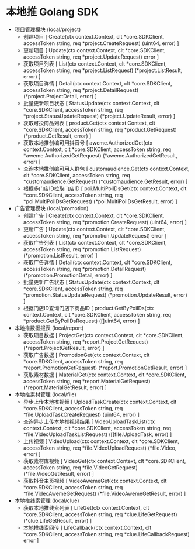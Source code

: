 # 本地推 Golang SDK

- 项目管理模块 (local/project)
  - 创建项目 [ Create(ctx context.Context, clt *core.SDKClient, accessToken string, req *project.CreateRequest) (uint64, error) ]
  - 更新项目 [ Update(ctx context.Context, clt *core.SDKClient, accessToken string, req *project.UpdateRequest) error ]
  - 获取项目列表 [ List(ctx context.Context, clt *core.SDKClient, accessToken string, req *project.ListRequest) (*project.ListResult, error) ]
  - 获取项目详情 [ Detail(ctx context.Context, clt *core.SDKClient, accessToken string, req *project.DetailRequest) (*project.ProjectDetail, error) ]
  - 批量更新项目状态 [ StatusUpdate(ctx context.Context, clt *core.SDKClient, accessToken string, req *project.StatusUpdateRequest) (*project.UpdateResult, error) ]
  - 获取可投商品列表 [ product.Get(ctx context.Context, clt *core.SDKClient, accessToken string, req *product.GetRequest) (*product.GetResult, error) ]
  - 获取本地推创编可用抖音号 [ aweme.AuthorizedGet(ctx context.Context, clt *core.SDKClient, accessToken string, req *aweme.AuthorizedGetRequest) (*aweme.AuthorizedGetResult, error) ]
  - 查询本地推创编可用人群包 [ customaudience.Get(ctx context.Context, clt *core.SDKClient, accessToken string, req *customaudience.GetRequest) (*customaudience.GetResult, error) ]
  - 根据多门店ID拉取门店ID [ poi.MultiPoiIDsGet(ctx context.Context, clt *core.SDKClient, accessToken string, req *poi.MultiPoiIDsGetRequest) (*poi.MultiPoiIDsGetResult, error) ]
- 广告管理模块 (local/promotion)
  - 创建广告 [ Create(ctx context.Context, clt *core.SDKClient, accessToken string, req *promotion.CreateRequest) (uint64, error) ]
  - 更新广告 [ Update(ctx context.Context, clt *core.SDKClient, accessToken string, req *promotion.UpdateRequest) error ]
  - 获取广告列表 [ List(ctx context.Context, clt *core.SDKClient, accessToken string, req *promotion.ListRequest) (*promotion.ListResult, error) ]
  - 获取广告详情 [ Detail(ctx context.Context, clt *core.SDKClient, accessToken string, req *promotion.DetailRequest) (*promotion.PromotionDetail, error) ]
  - 批量更新广告状态 [ StatusUpdate(ctx context.Context, clt *core.SDKClient, accessToken string, req *promotion.StatusUpdateRequest) (*promotion.UpdateResult, error) ]
  - 根据门店ID查询门店下商品ID [ product.GetByPoiIDs(ctx context.Context, clt *core.SDKClient, accessToken string, req *product.GetByPoiIDsRequest) ([]uint64, error) ]
- 本地推数据报表 (local/report)
  - 获取项目数据 [ ProjectGet(ctx context.Context, clt *core.SDKClient, accessToken string, req *report.ProjectGetRequest) (*report.ProjectGetResult, error) ]
  - 获取广告数据 [ PromotionGet(ctx context.Context, clt *core.SDKClient, accessToken string, req *report.PromotionGetRequest) (*report.PromotionGetResult, error) ]
  - 获取素材数据 [ MaterialGet(ctx context.Context, clt *core.SDKClient, accessToken string, req *report.MaterialGetRequest) (*report.MaterialGetResult, error) ]
- 本地推素材管理 (local/file)
  - 异步上传本地推视频 [ UploadTaskCreate(ctx context.Context, clt *core.SDKClient, accessToken string, req *file.UploadTaskCreateRequest) (uint64, error) ]
  - 查询异步上传本地推视频结果 [ VideoUploadTaskList(ctx context.Context, clt *core.SDKClient, accessToken string, req *file.VideoUploadTaskListRequest) ([]file.UploadTask, error) ]
  - 上传视频 [ VideoUpload(ctx context.Context, clt *core.SDKClient, accessToken string, req *file.VideoUploadRequest) (*file.Video, error) ]
  - 获取素材库视频 [ VideoGet(ctx context.Context, clt *core.SDKClient, accessToken string, req *file.VideoGetRequest) (*file.VideoGetResult, error) ]
  - 获取抖音主页视频 [ VideoAwemeGet(ctx context.Context, clt *core.SDKClient, accessToken string, req *file.VideoAwemeGetRequest) (*file.VideoAwemeGetResult, error) ]
- 本地推线索管理 (local/clue)
  - 获取本地推线索列表 [ LifeGet(ctx context.Context, clt *core.SDKClient, accessToken string, req *clue.LifeGetRequest) (*clue.LifeGetResult, error) ]
  - 本地推线索回传 [ LifeCallback(ctx context.Context, clt *core.SDKClient, accessToken string, req *clue.LifeCallbackRequest) error ]
